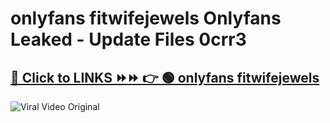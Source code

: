 
 # onlyfans fitwifejewels Onlyfans Leaked - Update Files 0crr3

## <h2><a href="https://clipsfans.com/onlyfans_fitwifejewels&ref=git">🔗 Click to LINKS ⏩⏩ 👉 🟢 onlyfans fitwifejewels </a></h2>

<a href="https://clipsfans.com/onlyfans_fitwifejewels&ref=git" rel="nofollow" data-target="animated-image.originalLink"><img src="https://i.ibb.co.com/xMMVF88/686577567.gif" alt="Viral Video Original" style="max-width: 100%; display: inline-block;" data-target="animated-image.originalImage"></a>

